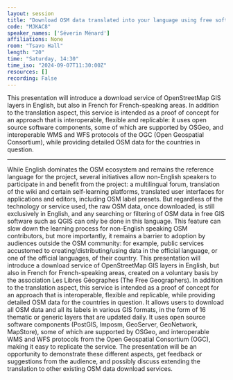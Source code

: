 ```yaml
---
layout: session
title: "Download OSM data translated into your language using free software components and standard protocols"
code: "MJKAC8"
speaker_names: ['Séverin Ménard']
affiliations: None
room: "Tsavo Hall"
length: "20"
time: "Saturday, 14:30"
time_iso: "2024-09-07T11:30:00Z"
resources: []
recording: False
---
```


This presentation will introduce a download service of OpenStreetMap GIS layers in English, but also in French for French-speaking areas. In addition to the translation aspect, this service is intended as a proof of concept for an approach that is interoperable, flexible and replicable: it uses open source software components, some of which are supported by OSGeo, and interoperable WMS and WFS protocols of the OGC (Open Geospatial Consortium), while providing detailed OSM data for the countries in question.

<hr>

While English dominates the OSM ecosystem and remains the reference language for the project, several initiatives allow non-English speakers to participate in and benefit from the project: a multilingual forum, translation of the wiki and certain self-learning platforms, translated user interfaces for applications and editors, including OSM label presets.
But regardless of the technology or service used, the raw OSM data, once downloaded, is still exclusively in English, and any searching or filtering of OSM data in free GIS software such as QGIS can only be done in this language. This feature can slow down the learning process for non-English speaking OSM contributors, but more importantly, it remains a barrier to adoption by audiences outside the OSM community: for example, public services accustomed to creating/distributing/using data in the official language, or one of the official languages, of their country.
This presentation will introduce a download service of OpenStreetMap GIS layers in English, but also in French for French-speaking areas, created on a voluntary basis by the association Les Libres Géographes (The Free Geographers). In addition to the translation aspect, this service is intended as a proof of concept for an approach that is interoperable, flexible and replicable, while providing detailed OSM data for the countries in question.
It allows users to download all OSM data and all its labels in various GIS formats, in the form of 16 thematic or generic layers that are updated daily. It uses open source software components (PostGIS, Imposm, GeoServer, GeoNetwork, MapStore), some of which are supported by OSGeo, and interoperable WMS and WFS protocols from the Open Geospatial Consortium (OGC), making it easy to replicate the service.
The presentation will be an opportunity to demonstrate these different aspects, get feedback or suggestions from the audience, and possibly discuss extending the translation to other existing OSM data download services.

